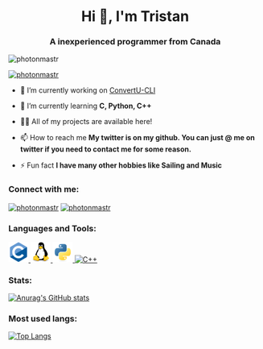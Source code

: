 <h1 align="center">Hi 👋, I'm Tristan</h1>
<h3 align="center">A inexperienced programmer from Canada</h3>

<p align="left"> <img src="https://komarev.com/ghpvc/?username=photonmastr&label=Profile%20views&color=0e75b6&style=flat" alt="photonmastr" /> </p>

<p align="left"> <a href="https://twitter.com/photonmastr" target="blank"><img src="https://img.shields.io/twitter/follow/photonmastr?logo=twitter&style=for-the-badge" alt="photonmastr" /></a> </p>

- 🔭 I’m currently working on [ConvertU-CLI](https://github.com/photonmastr/ConvertU-CLI)

- 🌱 I’m currently learning **C, Python, C++**

- 👨‍💻 All of my projects are available here!

- 📫 How to reach me **My twitter is on my github. You can just @ me on twitter if you need to contact me for some reason.**

- ⚡ Fun fact **I have many other hobbies like Sailing and Music**

<h3 align="left">Connect with me:</h3>
<p align="left">
<a href="https://twitter.com/photonmastr" target="blank"><img align="center" src="https://raw.githubusercontent.com/rahuldkjain/github-profile-readme-generator/master/src/images/icons/Social/twitter.svg" alt="photonmastr" height="30" width="40" /></a>
<a href="https://instagram.com/photonmastr" target="blank"><img align="center" src="https://raw.githubusercontent.com/rahuldkjain/github-profile-readme-generator/master/src/images/icons/Social/instagram.svg" alt="photonmastr" height="30" width="40" /></a>
</p>

<h3 align="left">Languages and Tools:</h3>
<p align="left"> <a href="https://www.cprogramming.com/" target="_blank" rel="noreferrer"> <img src="https://raw.githubusercontent.com/devicons/devicon/master/icons/c/c-original.svg" alt="c" width="40" height="40"/> </a>  <a href="https://www.linux.org/" target="_blank" rel="noreferrer"> <img src="https://raw.githubusercontent.com/devicons/devicon/master/icons/linux/linux-original.svg" alt="linux" width="40" height="40"/> </a> <a href="https://www.python.org" target="_blank" rel="noreferrer"> <img src="https://raw.githubusercontent.com/devicons/devicon/master/icons/python/python-original.svg" alt="python" width="40" height="40"/> </a> 
<a href="https://www.cplusplus.com" target="_blank" rel="noreferrer"> <img src="https://cdn.discordapp.com/attachments/655147160190320651/1015101775570796575/6132222.png" alt="C++" width="40" height="40"/> </a>


<h3 align="left">Stats:</h3>

[![Anurag's GitHub stats](https://github-readme-stats.vercel.app/api?username=photonmastr&theme=dark)](https://github.com/anuraghazra/github-readme-stats)

<h3 align="left">Most used langs:</h3>


[![Top Langs](https://github-readme-stats.vercel.app/api/top-langs/?username=photonmastr&hide=ruby&theme=dark&layout=compact)](https://github.com/anuraghazra/github-readme-stats)
